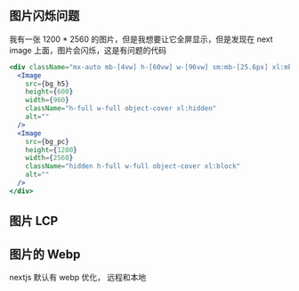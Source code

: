 ## 图片闪烁问题

我有一张 1200 \* 2560 的图片，但是我想要让它全屏显示，但是发现在 next image 上面，图片会闪烁，这是有问题的代码

```jsx
<div className="mx-auto mb-[4vw] h-[60vw] w-[96vw] sm:mb-[25.6px] xl:mb-0 xl:h-screen xl:w-full">
  <Image
    src={bg_h5}
    height={600}
    width={960}
    className="h-full w-full object-cover xl:hidden"
    alt=""
  />
  <Image
    src={bg_pc}
    height={1200}
    width={2560}
    className="hidden h-full w-full object-cover xl:block"
    alt=""
  />
</div>
```

## 图片 LCP

## 图片的 Webp

nextjs 默认有 webp 优化，
远程和本地
